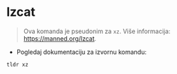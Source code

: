 # lzcat

> Ova komanda je pseudonim za `xz`.
> Više informacija: <https://manned.org/lzcat>.

- Pogledaj dokumentaciju za izvornu komandu:

`tldr xz`
